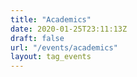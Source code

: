 ```yaml
---
title: "Academics"
date: 2020-01-25T23:11:13Z
draft: false
url: "/events/academics"
layout: tag_events
---
```

